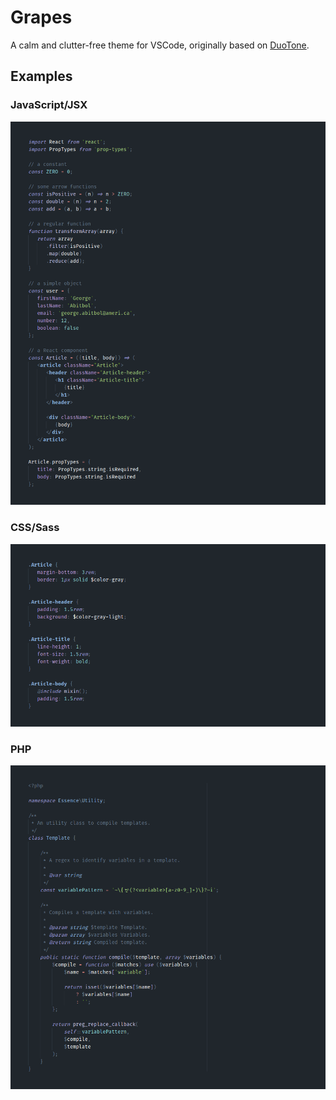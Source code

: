 # Grapes

A calm and clutter-free theme for VSCode, originally based on [DuoTone](https://github.com/simurai/duotone-dark-syntax).

## Examples

### JavaScript/JSX

![](https://raw.githubusercontent.com/felixgirault/grapes-theme/master/examples/javascript.png)

### CSS/Sass

![](https://raw.githubusercontent.com/felixgirault/grapes-theme/master/examples/sass.png)

### PHP

![](https://raw.githubusercontent.com/felixgirault/grapes-theme/master/examples/php.png)
